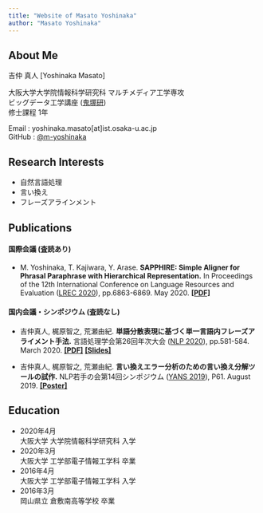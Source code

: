 ```yaml
---
title: "Website of Masato Yoshinaka"
author: "Masato Yoshinaka"
---
```


## About Me
吉仲 真人 [Yoshinaka Masato]

大阪大学大学院情報科学研究科 マルチメディア工学専攻 \
ビッグデータ工学講座
([鬼塚研](http://www-bigdata.ist.osaka-u.ac.jp/ja/home/)) \
修士課程 1年


Email : yoshinaka.masato[at]ist.osaka-u.ac.jp\
GitHub : [@m-yoshinaka](https://github.com/m-yoshinaka/)


## Research Interests
* 自然言語処理
* 言い換え
* フレーズアラインメント


## Publications
#### 国際会議 (査読あり)
* M. Yoshinaka, T. Kajiwara, Y. Arase.
  **SAPPHIRE: Simple Aligner for Phrasal Paraphrase with Hierarchical Representation.**
  In Proceedings of the 12th International Conference on Language Resources and Evaluation
  ([LREC 2020](https://lrec2020.lrec-conf.org/en/)), pp.6863-6869. May 2020.
  **[[PDF]](https://www.aclweb.org/anthology/2020.lrec-1.847/)**

#### 国内会議・シンポジウム (査読なし)
* 吉仲真人, 梶原智之, 荒瀬由紀.
  **単語分散表現に基づく単一言語内フレーズアライメント手法.**
  言語処理学会第26回年次大会 ([NLP 2020](https://www.anlp.jp/nlp2020/)), pp.581-584. March 2020.
  **[[PDF]](https://www.anlp.jp/proceedings/annual_meeting/2020/pdf_dir/C3-3.pdf)**
  **[[Slides]](/pdf/nlp2020_yoshinaka.pdf)**

* 吉仲真人, 梶原智之, 荒瀬由紀.
  **言い換えエラー分析のための言い換え分解ツールの試作.**
  NLP若手の会第14回シンポジウム ([YANS 2019](https://yans.anlp.jp/entry/yans2019)), P61. August 2019.
  **[[Poster]](/pdf/yans2019_yoshinaka.pdf)**


## Education

* 2020年4月  \
  大阪大学 大学院情報科学研究科 入学
* 2020年3月  \
  大阪大学 工学部電子情報工学科 卒業
* 2016年4月  \
  大阪大学 工学部電子情報工学科 入学
* 2016年3月  \
  岡山県立 倉敷南高等学校 卒業
